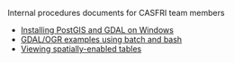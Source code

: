 Internal procedures documents for CASFRI team members

  * [Installing PostGIS and GDAL on Windows](postgis.md)
  * [GDAL/OGR examples using batch and bash](gdal.md)
  * [Viewing spatially-enabled tables](viewing_geometry.md)


